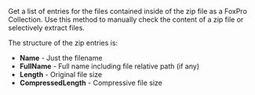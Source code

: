 ﻿Get a list of entries for the files contained inside of the zip file as a FoxPro Collection. Use this method to manually check the content of a zip file or selectively extract files.

The structure of the zip entries is:

* **Name** - Just the filename
* **FullName** - Full name including file relative path (if any)
* **Length** - Original file size
* **CompressedLength** - Compressive file size